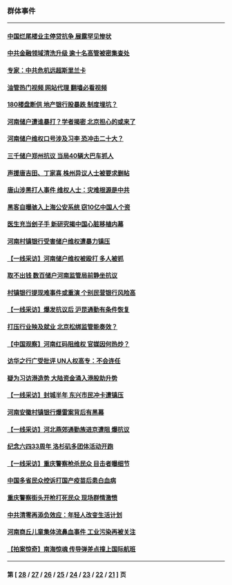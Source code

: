 ### 群体事件
---
#### [中国烂尾楼业主停贷抗争 展露罕见惨状](../../pages/ncid279/n13787794.md?07290845) 
#### [中共金融领域清洗升级 逾十名高管被密集查处](../../pages/ncid279/n13782694.md?07290845) 
#### [专家：中共危机远超斯里兰卡](../../pages/ncid279/n13782248.md?07290845) 
#### [油管热门视频 网站代理 翻墙必看视频](http://209.222.30.114:81/youtube.html?07290845)
#### [180楼盘断供 地产银行股暴跌 制度埋坑？](../../pages/ncid279/n13780778.md?07290845) 
#### [河南储户遭谁暴打？学者揭密 北京担心的或来了](../../pages/ncid279/n13779407.md?07290845) 
#### [河南储户维权口号涉及习李 恐冲击二十大？](../../pages/ncid279/n13778148.md?07290845) 
#### [三千储户郑州抗议 当局40辆大巴车抓人](../../pages/ncid279/n13777593.md?07290845) 
#### [声援唐吉田、丁家喜 株州异议人士被要求删帖](../../pages/ncid279/n13775534.md?07290845) 
#### [唐山涉黑打人事件 维权人士：灾难根源是中共](../../pages/ncid279/n13773534.md?07290845) 
#### [黑客自曝骇入上海公安系统 窃10亿中国人个资](../../pages/ncid279/n13773395.md?07290845) 
#### [医生充当刽子手 新研究揭中国心脏移植内幕](../../pages/ncid279/n13772291.md?07290845) 
#### [河南村镇银行受害储户维权遭暴力镇压](../../pages/ncid279/n13770841.md?07290845) 
#### [【一线采访】河南储户维权被殴打 多人被抓](../../pages/ncid279/n13768629.md?07290845) 
#### [取不出钱 数百储户河南监管局前静坐抗议](../../pages/ncid279/n13767198.md?07290845) 
#### [村镇银行提现难事件或重演 个别民营银行风险高](../../pages/ncid279/n13764495.md?07290845) 
#### [【一线采访】爆发抗议后 沪昆通勤有条件恢复](../../pages/ncid279/n13763504.md?07290845) 
#### [打压行业殃及就业 北京松绑监管能奏效？](../../pages/ncid279/n13761130.md?07290845) 
#### [【中国观察】河南红码阻维权 官媒因何热炒？](../../pages/ncid279/n13760146.md?07290845) 
#### [访华之行广受批评 UN人权高专：不会连任](../../pages/ncid279/n13758655.md?07290845) 
#### [疑为习访港造势 大陆资金涌入港股助升势](../../pages/ncid279/n13756127.md?07290845) 
#### [【一线采访】封城半年 东兴市民冲卡遭镇压](../../pages/ncid279/n13754277.md?07290845) 
#### [河南安徽村镇银行爆雷案背后有黑幕](../../pages/ncid279/n13754230.md?07290845) 
#### [【一线采访】河北燕郊通勤族进京遭阻 爆抗议](../../pages/ncid279/n13749999.md?07290845) 
#### [纪念六四33周年 洛杉矶多团体活动开跑](../../pages/ncid279/n13749760.md?07290845) 
#### [【一线采访】重庆警察枪杀民众 目击者曝细节](../../pages/ncid279/n13749360.md?07290845) 
#### [中国多省民众控诉打国产疫苗后患白血病](../../pages/ncid279/n13748740.md?07290845) 
#### [重庆警察街头开枪打死民众 现场群情激愤](../../pages/ncid279/n13749070.md?07290845) 
#### [中共清零再添负效应：年轻人改变生活计划](../../pages/ncid279/n13748102.md?07290845) 
#### [河南商丘儿童集体流鼻血事件 工业污染再被关注](../../pages/ncid279/n13747065.md?07290845) 
#### [【拍案惊奇】南海惊魂 传导弹差点撞上国际航班](../../pages/ncid279/n13746784.md?07290845) 

---
#### 第 [ [28](./28.md?07290845) / [27](./27.md?07290845) / [26](./26.md?07290845) / [25](./25.md?07290845) / [24](./24.md?07290845) / [23](./23.md?07290845) / [22](./22.md?07290845) / [21](./21.md?07290845) ] 页
